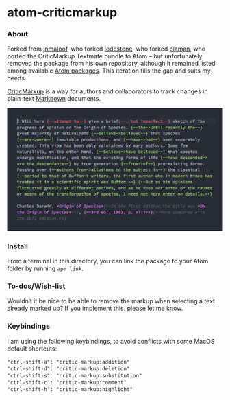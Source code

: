 # atom-criticmarkup

### About
Forked from [jnmaloof](https://github.com/jnmaloof/critic-markup), who forked [lodestone](https://github.com/lodestone/critic-markup), who forked [claman](https://github.com/claman/), who ported the CriticMarkup Textmate bundle to Atom – but unfortunately removed the package from his own repository, although it remained listed among available [Atom packages](https://atom.io/packages/). This iteration fills the gap and suits my needs.

[CriticMarkup](http://criticmarkup.com/) is a way for authors and collaborators to track changes in plain-text [Markdown](https://en.wikipedia.org/wiki/Markdown) documents.

![](darwin_os_criticmarkup.png)

### Install
From a terminal in this directory, you can link the package to your Atom folder by running `apm link`.

### To-dos/Wish-list
Wouldn’t it be nice to be able to remove the markup when selecting a text already marked up? If you implement this, please let me know.

### Keybindings
I am using the following keybindings, to avoid conflicts with some MacOS default shortcuts:
```
"ctrl-shift-a": "critic-markup:addition"
"ctrl-shift-d": "critic-markup:deletion"
"ctrl-shift-s": "critic-markup:substitution"
"ctrl-shift-c": "critic-markup:comment"
"ctrl-shift-h": "critic-markup:highlight"
```
